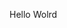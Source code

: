 Hello Wolrd














































































































































































































































































































































































































































































































































































































































































































































































































































































































































































































































































































































































































































































































































































































































































































































































































































































































































































































































































































































































































































































































































































